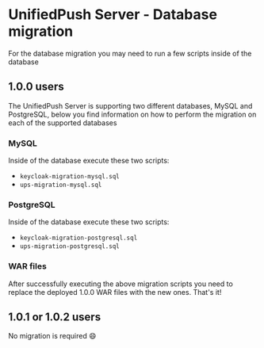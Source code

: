 # UnifiedPush Server - Database migration

For the database migration you may need to run a few scripts inside of the database

## 1.0.0 users

The UnifiedPush Server is supporting two different databases, MySQL and PostgreSQL, below you find information on how to perform the migration on each of the supported databases

### MySQL

Inside of the database execute these two scripts:

* `keycloak-migration-mysql.sql`
* `ups-migration-mysql.sql`

### PostgreSQL

Inside of the database execute these two scripts:

* `keycloak-migration-postgresql.sql`
* `ups-migration-postgresql.sql`

### WAR files

After successfully executing the above migration scripts you need to replace the deployed 1.0.0 WAR files with the new ones. That's it!

## 1.0.1 or 1.0.2 users

No migration is required :smile:
